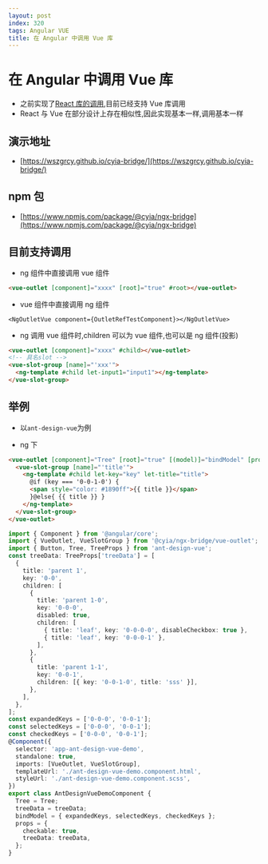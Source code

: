 ```yaml
---
layout: post
index: 320
tags: Angular VUE
title: 在 Angular 中调用 Vue 库
---
```


# 在 Angular 中调用 Vue 库

- 之前实现了[React 库的调用](https://wszgrcy.github.io/wszgrcy-blog/article/angular/angular%E8%B0%83%E7%94%A8react%E5%BA%93.html),目前已经支持 Vue 库调用
- React 与 Vue 在部分设计上存在相似性,因此实现基本一样,调用基本一样

## 演示地址

- [https://wszgrcy.github.io/cyia-bridge/](https://wszgrcy.github.io/cyia-bridge/)

## npm 包

- [https://www.npmjs.com/package/@cyia/ngx-bridge](https://www.npmjs.com/package/@cyia/ngx-bridge)

## 目前支持调用

- ng 组件中直接调用 vue 组件

```html
<vue-outlet [component]="xxxx" [root]="true" #root></vue-outlet>
```

- vue 组件中直接调用 ng 组件

```tsx
<NgOutletVue component={OutletRefTestComponent}></NgOutletVue>
```

- ng 调用 vue 组件时,children 可以为 vue 组件,也可以是 ng 组件(投影)

```html
<vue-outlet [component]="xxxx" #child></vue-outlet>
<!-- 具名slot -->
<vue-slot-group [name]="'xxx'">
  <ng-template #child let-input1="input1"></ng-template>
</vue-slot-group>
```

## 举例

- 以`ant-design-vue`为例

- ng 下

```html
<vue-outlet [component]="Tree" [root]="true" [(model)]="bindModel" [props]="props">
  <vue-slot-group [name]="'title'">
    <ng-template #child let-key="key" let-title="title">
      @if (key === '0-0-1-0') {
      <span style="color: #1890ff">{{ title }}</span>
      }@else{ {{ title }} }
    </ng-template>
  </vue-slot-group>
</vue-outlet>
```

```ts
import { Component } from '@angular/core';
import { VueOutlet, VueSlotGroup } from '@cyia/ngx-bridge/vue-outlet';
import { Button, Tree, TreeProps } from 'ant-design-vue';
const treeData: TreeProps['treeData'] = [
  {
    title: 'parent 1',
    key: '0-0',
    children: [
      {
        title: 'parent 1-0',
        key: '0-0-0',
        disabled: true,
        children: [
          { title: 'leaf', key: '0-0-0-0', disableCheckbox: true },
          { title: 'leaf', key: '0-0-0-1' },
        ],
      },
      {
        title: 'parent 1-1',
        key: '0-0-1',
        children: [{ key: '0-0-1-0', title: 'sss' }],
      },
    ],
  },
];
const expandedKeys = ['0-0-0', '0-0-1'];
const selectedKeys = ['0-0-0', '0-0-1'];
const checkedKeys = ['0-0-0', '0-0-1'];
@Component({
  selector: 'app-ant-design-vue-demo',
  standalone: true,
  imports: [VueOutlet, VueSlotGroup],
  templateUrl: './ant-design-vue-demo.component.html',
  styleUrl: './ant-design-vue-demo.component.scss',
})
export class AntDesignVueDemoComponent {
  Tree = Tree;
  treeData = treeData;
  bindModel = { expandedKeys, selectedKeys, checkedKeys };
  props = {
    checkable: true,
    treeData: treeData,
  };
}
```
